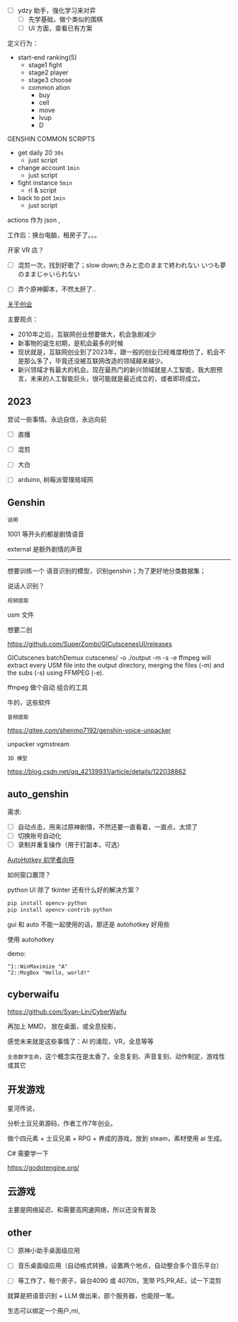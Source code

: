
- [ ] ydzy 助手，强化学习来对弈
  - [ ] 先学基础，做个类似的围棋
  - [ ] UI 方面，查看已有方案

定义行为：
- start-end ranking(5)
  - stage1 fight
  - stage2 player
  - stage3 choose
  - common ation
    - buy
    - cell
    - move
    - lvup
    - D

GENSHIN COMMON SCRIPTS
- get daily 20  `30s`
  - just script
- change account `1min`
  - just script
- fight instance `5min`
  - rl & script
- back to pot `1min`
  - just script

actions 作为 json , 

工作后：换台电脑，租房子了。。。

开家 VR 店？

- [ ] 混剪一次，找到好歌了；slow down;きみと恋のままで終われない いつも夢のままじゃいられない
- [ ] 弄个原神脚本，不然太肝了..



[关于创业](https://www.ruanyifeng.com/blog/2023/04/weekly-issue-252.html) 

主要观点：
- 2010年之后，互联网创业想要做大，机会急剧减少
- 新事物的诞生初期，是机会最多的时候
- 现状就是，互联网创业到了2023年，跟一般的创业已经难度相仿了，机会不是那么多了，毕竟还没被互联网改造的领域越来越少。
- 新兴领域才有最大的机会。现在最热门的新兴领域就是人工智能，我大胆预言，未来的人工智能巨头，很可能就是最近成立的，或者即将成立。


## 2023

尝试一些事情。永远自信，永远向前


- [ ] 直播
- [ ] 混剪
- [ ] 大白
- [ ] arduino, 树莓派管理局域网



## Genshin

`说明`

1001 等开头的都是剧情语音

external 是额外剧情的声音

---------------------

想要训练一个 语音识别的模型，识别genshin；为了更好地分类数据集；

说话人识别？

`视频提取`

usm 文件

想要二创

https://github.com/SuperZombi/GICutscenesUI/releases

GICutscenes batchDemux cutscenes/ -o ./output -m -s -e ffmpeg will extract every USM file into the output directory, merging the files (-m) and the subs (-s) using FFMPEG (-e).

ffmpeg 做个自动 组合的工具

牛的，这些软件

`音频提取`

https://gitee.com/shenmo7192/genshin-voice-unpacker

unpacker vgmstream

`3D 模型`

https://blog.csdn.net/qq_42139931/article/details/122038862





## auto_genshin

需求:
- [ ]  自动点击，用来过原神剧情，不然还要一直看着，一直点，太烦了
- [ ]  切换账号自动化
- [ ]  录制并重复操作（用于打副本，可选）

[AutoHotkey 初学者向导](https://www.autoahk.com/help/autohotkey/zh-cn/docs/Tutorial.htm)


如何窗口置顶？

python UI 除了 tkinter 还有什么好的解决方案？

```python
pip install opencv-python
pip install opencv-contrib-python
```

gui 和 auto 不能一起使用的话，那还是 autohotkey 好用些

使用 autohotkey

demo:

```ahk
^1::WinMaximize "A"
^2::MsgBox "Hello, world!"
```




## cyberwaifu

https://github.com/Syan-Lin/CyberWaifu

再加上 MMD， 放在桌面，或全息投影，

感觉未来就是这些事情了：AI 的涌现，VR，全息等等

`全息数字生命`，这个概念实在是太香了。全息复刻、声音复刻、动作制定，游戏性或其它




## 开发游戏

星河传说，

分析土豆兄弟源码，作者工作7年创业。

做个四元素 + 土豆兄弟 + RPG + 养成的游戏，放到 steam，素材使用 ai 生成。


C# 需要学一下

https://godotengine.org/

## 云游戏

主要是网络延迟、和需要高网速网络，所以还没有普及


## other

- [ ] 原神小助手桌面级应用
- [ ] 音乐桌面级应用（自动格式转换，设置两个地点，自动整合多个音乐平台）
- [ ] 等工作了，租个房子，装台4090 或 4070ti，宽带 PS,PR,AE，试一下混剪


就算是把语音识别 + LLM 做出来，部个服务器，也能捞一笔。

生态可以绑定一个用户,mi,